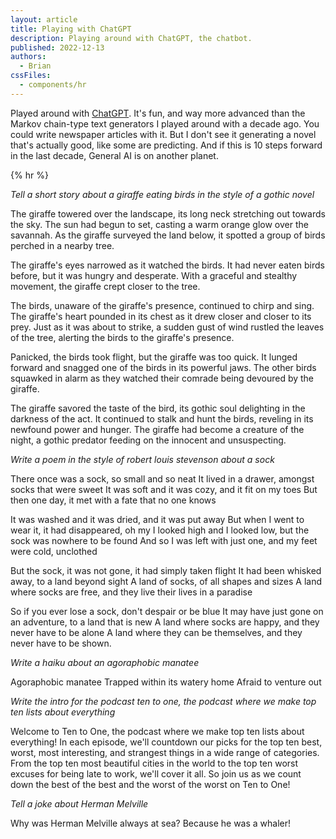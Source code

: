 ```yaml
---
layout: article
title: Playing with ChatGPT
description: Playing around with ChatGPT, the chatbot.
published: 2022-12-13
authors:
  - Brian
cssFiles:
  - components/hr
---
```


Played around with [ChatGPT](https://chat.openai.com/chat). It's fun, and way more advanced than the Markov chain-type text generators I played around with a decade ago. You could write newspaper articles with it. But I don't see it generating a novel that's actually good, like some are predicting. And if this is 10 steps forward in the last decade, General AI is on another planet.

{% hr %}

*Tell a short story about a giraffe eating birds in the style of a gothic novel*

The giraffe towered over the landscape, its long neck stretching out towards the sky. The sun had begun to set, casting a warm orange glow over the savannah. As the giraffe surveyed the land below, it spotted a group of birds perched in a nearby tree.

The giraffe's eyes narrowed as it watched the birds. It had never eaten birds before, but it was hungry and desperate. With a graceful and stealthy movement, the giraffe crept closer to the tree.

The birds, unaware of the giraffe's presence, continued to chirp and sing. The giraffe's heart pounded in its chest as it drew closer and closer to its prey. Just as it was about to strike, a sudden gust of wind rustled the leaves of the tree, alerting the birds to the giraffe's presence.

Panicked, the birds took flight, but the giraffe was too quick. It lunged forward and snagged one of the birds in its powerful jaws. The other birds squawked in alarm as they watched their comrade being devoured by the giraffe.

The giraffe savored the taste of the bird, its gothic soul delighting in the darkness of the act. It continued to stalk and hunt the birds, reveling in its newfound power and hunger. The giraffe had become a creature of the night, a gothic predator feeding on the innocent and unsuspecting.



*Write a poem in the style of robert louis stevenson about a sock*

There once was a sock, so small and so neat
It lived in a drawer, amongst socks that were sweet
It was soft and it was cozy, and it fit on my toes
But then one day, it met with a fate that no one knows

It was washed and it was dried, and it was put away
But when I went to wear it, it had disappeared, oh my
I looked high and I looked low, but the sock was nowhere to be found
And so I was left with just one, and my feet were cold, unclothed

But the sock, it was not gone, it had simply taken flight
It had been whisked away, to a land beyond sight
A land of socks, of all shapes and sizes
A land where socks are free, and they live their lives in a paradise

So if you ever lose a sock, don't despair or be blue
It may have just gone on an adventure, to a land that is new
A land where socks are happy, and they never have to be alone
A land where they can be themselves, and they never have to be shown.



*Write a haiku about an agoraphobic manatee*

Agoraphobic manatee
Trapped within its watery home
Afraid to venture out



*Write the intro for the podcast ten to one, the podcast where we make top ten lists about everything*

Welcome to Ten to One, the podcast where we make top ten lists about everything! In each episode, we'll countdown our picks for the top ten best, worst, most interesting, and strangest things in a wide range of categories. From the top ten most beautiful cities in the world to the top ten worst excuses for being late to work, we'll cover it all. So join us as we count down the best of the best and the worst of the worst on Ten to One!



*Tell a joke about Herman Melville*

Why was Herman Melville always at sea?
Because he was a whaler!